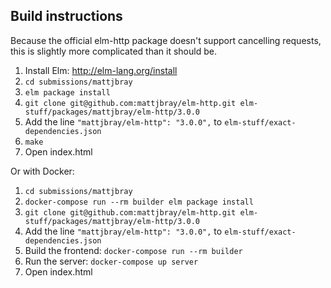 Build instructions
------------------

Because the official elm-http package doesn't support cancelling requests, this
is slightly more complicated than it should be.

1. Install Elm: http://elm-lang.org/install
2. `cd submissions/mattjbray`
3. `elm package install`
4. `git clone git@github.com:mattjbray/elm-http.git elm-stuff/packages/mattjbray/elm-http/3.0.0`
5. Add the line `"mattjbray/elm-http": "3.0.0",` to `elm-stuff/exact-dependencies.json`
6. `make`
7. Open index.html

Or with  Docker:

1. `cd submissions/mattjbray`
2. `docker-compose run --rm builder elm package install`
3. `git clone git@github.com:mattjbray/elm-http.git elm-stuff/packages/mattjbray/elm-http/3.0.0`
4. Add the line `"mattjbray/elm-http": "3.0.0",` to `elm-stuff/exact-dependencies.json`
5. Build the frontend: `docker-compose run --rm builder`
6. Run the server: `docker-compose up server`
7. Open index.html